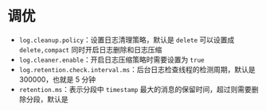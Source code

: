 # 调优



- `log.cleanup.policy`：设置日志清理策略，默认是 `delete` 可以设置成 `delete,compact` 同时开启日志删除和日志压缩
- `log.cleaner.enable`：开启日志压缩策略时需要设置为 `true`
- `log.retention.check.interval.ms`：后台日志检查线程的检测周期，默认是 300000，也就是 5 分钟
- `retention.ms`：表示分段中 `timestamp` 最大的消息的保留时间，超过则需要删除分段，默认是 


